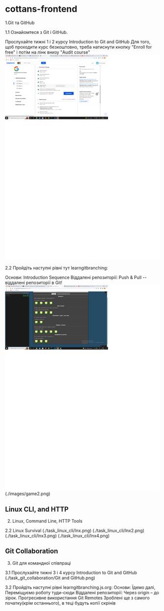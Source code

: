 # cottans-frontend
1.Git та GitHub


1.1 Ознайомтеся з Git і GitHub.

Прослухайте тижні 1 і 2 курсу Introduction to Git and GitHub
Для того, щоб проходити курс безкоштовно, треба натиснути кнопку "Enroll for free" і потім на лінк внизу "Audit course"
![coursera](./images/coursera.png)

2.2 Пройдіть наступні рівні тут learngitbranching:

Основи: Introduction Sequence
Віддалені репозиторії: Push & Pull -- віддалені репозиторії в Git!
![game](./images/game.png)
(./images/game2.png)

## Linux CLI, and HTTP
2. Linux, Command Line, HTTP Tools

2.2 Linux Survival
(./task_linux_cli/lnx.png)
(./task_linux_cli/lnx2.png)
(./task_linux_cli/lnx3.png)
(./task_linux_cli/lnx4.png)

## Git Collaboration
3. Git для командної співпраці

3.1 Прослухайте тижні 3 і 4 курсу Introduction to Git and GitHub
(./task_git_collaboration/Git and GitHub.png)

3.2 Пройдіть наступні рівні learngitbranching.js.org:
Основи: Їдемо далі, Переміщуємо роботу туди-сюди 
Віддалені репозиторії: Через origin – до зірок. Прогресивне використання Git Remotes
Зроблені ще з самого початку(крім останнього), в теці будуть копії скрінів